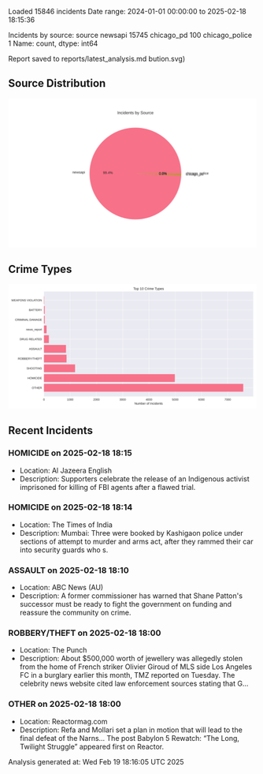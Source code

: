 
Loaded 15846 incidents
Date range: 2024-01-01 00:00:00 to 2025-02-18 18:15:36

Incidents by source:
source
newsapi           15745
chicago_pd          100
chicago_police        1
Name: count, dtype: int64

Report saved to reports/latest_analysis.md
bution.svg)

## Source Distribution
![Source Distribution](images/source_distribution.svg)

## Crime Types
![Crime Types](images/crime_types.svg)

## Recent Incidents

### HOMICIDE on 2025-02-18 18:15
- Location: Al Jazeera English
- Description: Supporters celebrate the release of an Indigenous activist imprisoned for killing of FBI agents after a flawed trial.


### HOMICIDE on 2025-02-18 18:14
- Location: The Times of India
- Description: Mumbai: Three were booked by Kashigaon police under sections of attempt to murder and arms act, after they rammed their car into security guards who s.


### ASSAULT on 2025-02-18 18:10
- Location: ABC News (AU)
- Description: A former commissioner has warned that Shane Patton's successor must be ready to fight the government on funding and reassure the community on crime.


### ROBBERY/THEFT on 2025-02-18 18:00
- Location: The Punch
- Description: About $500,000 worth of jewellery was allegedly stolen from the home of French striker Olivier Giroud of MLS side Los Angeles FC in a burglary earlier this month, TMZ reported on Tuesday. The celebrity news website cited law enforcement sources stating that G…


### OTHER on 2025-02-18 18:00
- Location: Reactormag.com
- Description: Refa and Mollari set a plan in motion that will lead to the final defeat of the Narns...
The post Babylon 5 Rewatch: “The Long, Twilight Struggle” appeared first on Reactor.

Analysis generated at: Wed Feb 19 18:16:05 UTC 2025
